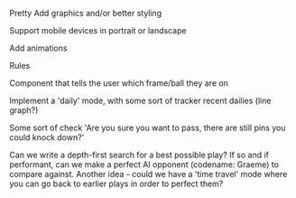 Pretty
Add graphics and/or better styling

Support mobile devices in portrait or landscape

Add animations

Rules

Component that tells the user which frame/ball they are on

Implement a 'daily' mode, with some sort of tracker recent dailies (line graph?)

Some sort of check 'Are you sure you want to pass, there are still pins you could knock down?'

Can we write a depth-first search for a best possible play? If so and if performant, can we make a perfect AI opponent (codename: Graeme) to compare against. Another idea - could we have a 'time travel' mode where you can go back to earlier plays in order to perfect them?
